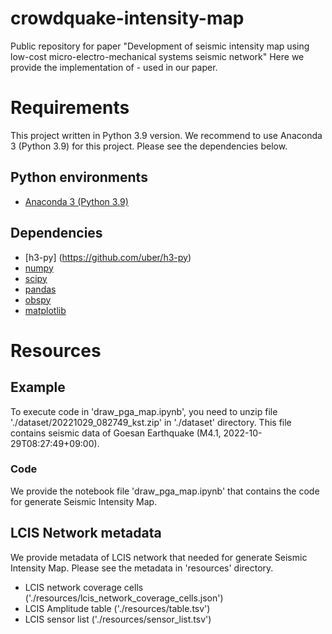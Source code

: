 # crowdquake-intensity-map
Public repository for paper "Development of seismic intensity map using low-cost micro-electro-mechanical systems seismic network"
Here we provide the implementation of - used in our paper.

# Requirements
This project written in Python 3.9 version. We recommend to use Anaconda 3 (Python 3.9) for this project. Please see the dependencies below.
## Python environments
- [Anaconda 3 (Python 3.9)](https://www.anaconda.com/)
## Dependencies
- [h3-py] (https://github.com/uber/h3-py)
- [numpy](https://numpy.org/)
- [scipy](https://www.scipy.org/)
- [pandas](https://pandas.pydata.org/)
- [obspy](https://docs.obspy.org/)
- [matplotlib](https://matplotlib.org/)

# Resources
## Example
To execute code in 'draw_pga_map.ipynb', you need to unzip file './dataset/20221029_082749_kst.zip' in './dataset' directory. This file contains seismic data of Goesan Earthquake (M4.1, 2022-10-29T08:27:49+09:00).
### Code
We provide the notebook file 'draw_pga_map.ipynb' that contains the code for generate Seismic Intensity Map.


## LCIS Network metadata
We provide metadata of LCIS network that needed for generate Seismic Intensity Map. Please see the metadata in 'resources' directory.
- LCIS network coverage cells ('./resources/lcis_network_coverage_cells.json')
- LCIS Amplitude table ('./resources/table.tsv')
- LCIS sensor list ('./resources/sensor_list.tsv')
